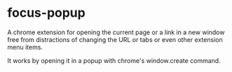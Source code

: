 # focus-popup

A chrome extension for opening the current page or a link in a new window free from distractions
of changing the URL or tabs or even other extension menu items.

It works by opening it in a popup with chrome's window.create command.